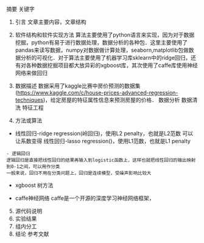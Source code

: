 摘要
关键字
1. 引言
文章主要内容，文章结构
2. 软件结构和软件实现方法
算法主要使用了python语言来实现，因为对于数据挖掘，python有易于进行数据处理，数据分析的各种包．这里主要使用了pandas来读写数据，numpy对数据做计算处理，seaborn,matplotlib包做数据分析的可视化．对于算法主要使用了机器学习库sklearn中的ridge回归，还有对各种数据挖掘项目都大放异彩的xgboost库，其次使用了caffe库使用神经网络来做回归
3. 数据描述
数据采用了kaggle比赛中房价预测的数据集(https://www.kaggle.com/c/house-prices-advanced-regression-techniques)，给定房屋的特征属性信息来预测房屋的价格．
数据分析
数据清洗
特征工程

4. 方法或算法
- 线性回归-ridge regression(岭回归)，使用L2 penalty，也就是L2范数
可以让系数变得
线性回归-lasso regression()，使用L1范数，也就是L1 penalty

```
- 逻辑回归
逻辑回归是直接把线性回归的结果再输入到logistic函数上，这样也就把线性回归的输出映射到0-1之间，可以用作分类
一般来说，回归不用在分类问题上，回归是连续模型，受噪声影响比较大
```
- xgboost
树方法

- caffe神经网络
caffe是一个开源的深度学习神经网络框架，


5. 源代码说明
6. 实验结果
7. 组内分工
8. 结论
参考文献



